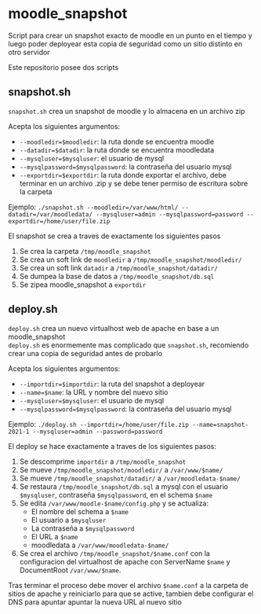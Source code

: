 # moodle_snapshot
Script para crear un snapshot exacto de moodle en un punto en el tiempo y luego poder deployear esta copia de seguridad como un sitio distinto en otro servidor

Este repositorio posee dos scripts

## snapshot.sh
`snapshot.sh` crea un snapshot de moodle y lo almacena en un archivo zip

Acepta los siguientes argumentos:
- `--moodledir=$moodledir`: la ruta donde se encuentra moodle
- `--datadir=$datadir`: la ruta donde se encuentra moodledata
- `--mysqluser=$mysqluser`: el usuario de mysql
- `--mysqlpassword=$mysqlpassword`: la contraseña del usuario mysql
- `--exportdir=$exportdir`: la ruta donde exportar el archivo, debe terminar en un archivo .zip y se debe tener permiso de escritura sobre la carpeta

Ejemplo: `./snapshot.sh --moodledir=/var/www/html/ --datadir=/var/moodledata/ --mysqluser=admin --mysqlpassword=password --exportdir=/home/user/file.zip`

El snapshot se crea a traves de exactamente los siguientes pasos
1. Se crea la carpeta `/tmp/moodle_snapshot`
2. Se crea un soft link de `moodledir` a `/tmp/moodle_snapshot/moodledir/`
3. Se crea un soft link `datadir` a `/tmp/moodle_snapshot/datadir/`
4. Se dumpea la base de datos a `/tmp/moodle_snapshot/db.sql`
5. Se zipea moodle_snapshot a `exportdir`

## deploy.sh
`deploy.sh` crea un nuevo virtualhost web de apache en base a un moodle_snapshot \
`deploy.sh` es enormemente mas complicado que `snapshot.sh`, recomiendo crear una copia de seguridad antes de probarlo

Acepta los siguientes argumentos:
- `--importdir=$importdir`: la ruta del snapshot a deployear
- `--name=$name`: la URL y nombre del nuevo sitio
- `--mysqluser=$mysqluser`: el usuario de mysql
- `--mysqlpassword=$mysqlpassword`: la contraseña del usuario mysql

Ejemplo: `./deploy.sh --importdir=/home/user/file.zip --name=snapshot-2021-1 --mysqluser=admin --password=password`

El deploy se hace exactamente a traves de los siguientes pasos:
1. Se descomprime `importdir` a `/tmp/moodle_snapshot`
2. Se mueve `/tmp/moodle_snapshot/moodledir/` a `/var/www/$name/`
3. Se mueve `/tmp/moodle_snapshot/datadir/` a `/var/moodledata-$name/`
4. Se restaura `/tmp/moodle_snapshot/db.sql` a mysql con el usuario `$mysqluser`, contraseña `$mysqlpassword`, en el schema `$name`
5. Se edita `/var/www/moodle-$name/config.php` y se actualiza:
    - El nombre del schema a `$name`
    - El usuario a `$mysqluser`
    - La contraseña a `$mysqlpassword`
    - El URL a `$name`
    - moodledata a `/var/www/moodledata-$name/`
6. Se crea el archivo `/tmp/moodle_snapshot/$name.conf` con la configuracion del virtualhost de apache con ServerName `$name` y DocumentRoot `/var/www/$name`.

Tras terminar el proceso debe mover el archivo `$name.conf` a la carpeta de sitios de apache y reiniciarlo para que se active, tambien debe configurar el DNS para apuntar apuntar la nueva URL al nuevo sitio
